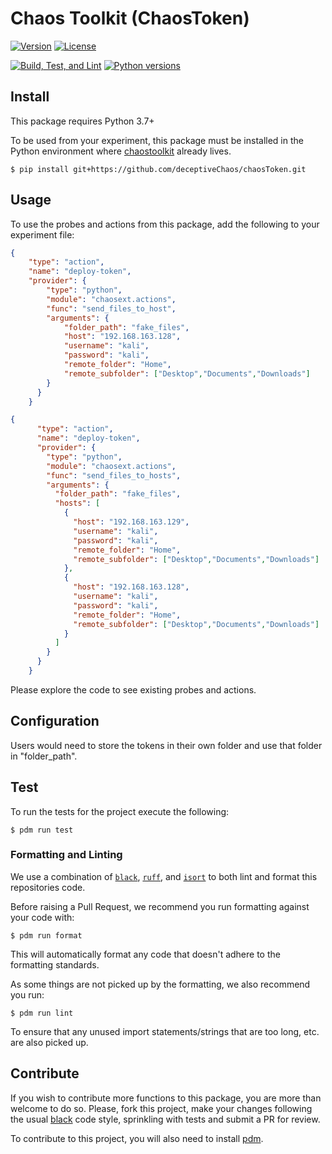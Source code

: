 # Chaos Toolkit (ChaosToken)

[![Version](https://img.shields.io/pypi/v/chaostoolkit-my-extension.svg)](https://img.shields.io/pypi/v/chaostoolkit-lib.svg)
[![License](https://img.shields.io/pypi/l/chaostoolkit-my-extension.svg)](https://img.shields.io/pypi/l/chaostoolkit-lib.svg)

[![Build, Test, and Lint](https://github.com/chaostoolkit/chaostoolkit-extension-template/actions/workflows/build.yaml/badge.svg)](https://github.com/chaostoolkit/chaostoolkit-extension-template/actions/workflows/build.yaml)
[![Python versions](https://img.shields.io/pypi/pyversions/chaostoolkit-my-extension.svg)](https://www.python.org/)


## Install

This package requires Python 3.7+

To be used from your experiment, this package must be installed in the Python
environment where [chaostoolkit][] already lives.

[chaostoolkit]: https://github.com/chaostoolkit/chaostoolkit

```
$ pip install git+https://github.com/deceptiveChaos/chaosToken.git
```


## Usage

<Explain your probes and actions usage from the experiment.json here>

To use the probes and actions from this package, add the following to your experiment file:
```json
{
    "type": "action",
    "name": "deploy-token",
    "provider": {
        "type": "python",
        "module": "chaosext.actions",
        "func": "send_files_to_host",
        "arguments": {
            "folder_path": "fake_files",
            "host": "192.168.163.128",
            "username": "kali",
            "password": "kali",
            "remote_folder": "Home",
            "remote_subfolder": ["Desktop","Documents","Downloads"]
        }
      }
    }
```

```json
{
      "type": "action",
      "name": "deploy-token",
      "provider": {
        "type": "python",
        "module": "chaosext.actions",
        "func": "send_files_to_hosts",
        "arguments": {
          "folder_path": "fake_files",
          "hosts": [
            {
              "host": "192.168.163.129",
              "username": "kali",
              "password": "kali",
              "remote_folder": "Home",
              "remote_subfolder": ["Desktop","Documents","Downloads"]
            },
            {
              "host": "192.168.163.128",
              "username": "kali",
              "password": "kali",
              "remote_folder": "Home",
              "remote_subfolder": ["Desktop","Documents","Downloads"]
            }
          ]
        }
      }
    }
```

Please explore the code to see existing probes and actions.

## Configuration

<Specify any extra configuration your extension relies on here>
Users would need to store the tokens in their own folder and use that folder in "folder_path".

## Test

To run the tests for the project execute the following:

```
$ pdm run test
```

### Formatting and Linting

We use a combination of [`black`][black], [`ruff`][ruff], and [`isort`][isort]
to both lint and format this repositories code.

[black]: https://github.com/psf/black
[ruff]: https://github.com/astral-sh/ruff
[isort]: https://github.com/PyCQA/isort

Before raising a Pull Request, we recommend you run formatting against your
code with:

```console
$ pdm run format
```

This will automatically format any code that doesn't adhere to the formatting
standards.

As some things are not picked up by the formatting, we also recommend you run:

```console
$ pdm run lint
```

To ensure that any unused import statements/strings that are too long, etc.
are also picked up.

## Contribute

If you wish to contribute more functions to this package, you are more than
welcome to do so. Please, fork this project, make your changes following the
usual [black][blackstyle] code style, sprinkling with tests and submit a PR for
review.

[blackstyle]: https://black.readthedocs.io/en/stable/the_black_code_style/current_style.html

To contribute to this project, you will also need to install [pdm][].

[pdm]: https://pdm.fming.dev/latest/
